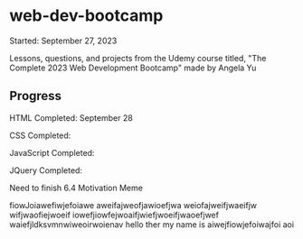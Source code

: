 # web-dev-bootcamp

Started: September 27, 2023

Lessons, questions, and projects from the Udemy course titled, "The Complete 2023 Web Development Bootcamp" made by Angela Yu

## Progress

HTML Completed: September 28

CSS Completed: 

JavaScript Completed:

JQuery Completed:

Need to finish 6.4 Motivation Meme


fiowJoiawefiwjefoiawe
aweifajweofjawioefjwa
weiofajweifjwaeifjw
wifjwaofiejwoeif
iowefjiowfejwoaifjwiefjwoeifjwaoefjwef
waiefjldksvmnwiweoirwoienav
hello ther my name is aiwejfiowjefoiwajfoi
aoi
